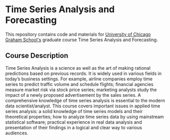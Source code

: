# Time Series Analysis and Forecasting

This repository contains code and materials for [University of Chicago Graham School's](https://grahamschool.uchicago.edu/academic-programs/masters-degrees/analytics) graduate course Time Series Analysis and Forecasting.

## Course Description

Time Series Analysis is a science as well as the art of making rational predictions based on previous records. It is widely used in various fields in today’s business settings. For example, airline companies employ time series to predict traffic volume and schedule flights; financial agencies measure market risk via stock price series; marketing analysts study the impact of a newly proposed advertisement by the sales series. A comprehensive knowledge of time series analysis is essential to the modern data scientist/analyst. This course covers important issues in applied time series analysis: a solid knowledge of time series models and their theoretical properties; how to analyze time series data by using mainstream statistical software; practical experience in real data analysis and presentation of their findings in a logical and clear way to various audiences.
